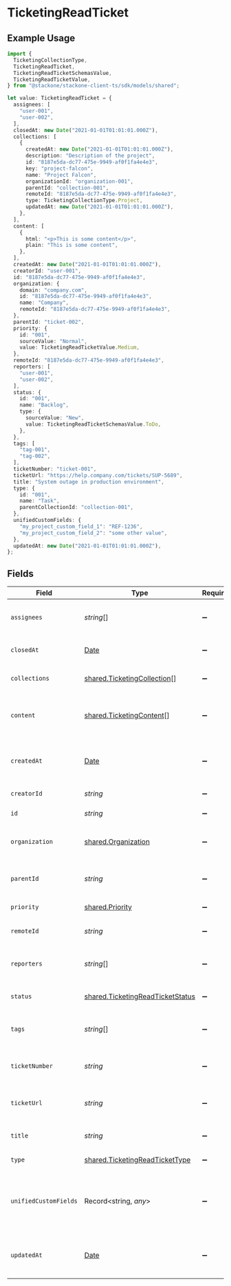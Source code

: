 # TicketingReadTicket

## Example Usage

```typescript
import {
  TicketingCollectionType,
  TicketingReadTicket,
  TicketingReadTicketSchemasValue,
  TicketingReadTicketValue,
} from "@stackone/stackone-client-ts/sdk/models/shared";

let value: TicketingReadTicket = {
  assignees: [
    "user-001",
    "user-002",
  ],
  closedAt: new Date("2021-01-01T01:01:01.000Z"),
  collections: [
    {
      createdAt: new Date("2021-01-01T01:01:01.000Z"),
      description: "Description of the project",
      id: "8187e5da-dc77-475e-9949-af0f1fa4e4e3",
      key: "project-falcon",
      name: "Project Falcon",
      organizationId: "organization-001",
      parentId: "collection-001",
      remoteId: "8187e5da-dc77-475e-9949-af0f1fa4e4e3",
      type: TicketingCollectionType.Project,
      updatedAt: new Date("2021-01-01T01:01:01.000Z"),
    },
  ],
  content: [
    {
      html: "<p>This is some content</p>",
      plain: "This is some content",
    },
  ],
  createdAt: new Date("2021-01-01T01:01:01.000Z"),
  creatorId: "user-001",
  id: "8187e5da-dc77-475e-9949-af0f1fa4e4e3",
  organization: {
    domain: "company.com",
    id: "8187e5da-dc77-475e-9949-af0f1fa4e4e3",
    name: "Company",
    remoteId: "8187e5da-dc77-475e-9949-af0f1fa4e4e3",
  },
  parentId: "ticket-002",
  priority: {
    id: "001",
    sourceValue: "Normal",
    value: TicketingReadTicketValue.Medium,
  },
  remoteId: "8187e5da-dc77-475e-9949-af0f1fa4e4e3",
  reporters: [
    "user-001",
    "user-002",
  ],
  status: {
    id: "001",
    name: "Backlog",
    type: {
      sourceValue: "New",
      value: TicketingReadTicketSchemasValue.ToDo,
    },
  },
  tags: [
    "tag-001",
    "tag-002",
  ],
  ticketNumber: "ticket-001",
  ticketUrl: "https://help.company.com/tickets/SUP-5689",
  title: "System outage in production environment",
  type: {
    id: "001",
    name: "Task",
    parentCollectionId: "collection-001",
  },
  unifiedCustomFields: {
    "my_project_custom_field_1": "REF-1236",
    "my_project_custom_field_2": "some other value",
  },
  updatedAt: new Date("2021-01-01T01:01:01.000Z"),
};
```

## Fields

| Field                                                                                         | Type                                                                                          | Required                                                                                      | Description                                                                                   | Example                                                                                       |
| --------------------------------------------------------------------------------------------- | --------------------------------------------------------------------------------------------- | --------------------------------------------------------------------------------------------- | --------------------------------------------------------------------------------------------- | --------------------------------------------------------------------------------------------- |
| `assignees`                                                                                   | *string*[]                                                                                    | :heavy_minus_sign:                                                                            | Agents assigned to the ticket                                                                 | [<br/>"user-001",<br/>"user-002"<br/>]                                                        |
| `closedAt`                                                                                    | [Date](https://developer.mozilla.org/en-US/docs/Web/JavaScript/Reference/Global_Objects/Date) | :heavy_minus_sign:                                                                            | The date the ticket was closed                                                                | 2021-01-01T01:01:01.000Z                                                                      |
| `collections`                                                                                 | [shared.TicketingCollection](../../../sdk/models/shared/ticketingcollection.md)[]             | :heavy_minus_sign:                                                                            | Collections the ticket belongs to                                                             |                                                                                               |
| `content`                                                                                     | [shared.TicketingContent](../../../sdk/models/shared/ticketingcontent.md)[]                   | :heavy_minus_sign:                                                                            | Array of content associated with the ticket                                                   |                                                                                               |
| `createdAt`                                                                                   | [Date](https://developer.mozilla.org/en-US/docs/Web/JavaScript/Reference/Global_Objects/Date) | :heavy_minus_sign:                                                                            | The timestamp when the record was created                                                     | 2021-01-01T01:01:01.000Z                                                                      |
| `creatorId`                                                                                   | *string*                                                                                      | :heavy_minus_sign:                                                                            | The creator of the ticket                                                                     | user-001                                                                                      |
| `id`                                                                                          | *string*                                                                                      | :heavy_minus_sign:                                                                            | Unique identifier                                                                             | 8187e5da-dc77-475e-9949-af0f1fa4e4e3                                                          |
| `organization`                                                                                | [shared.Organization](../../../sdk/models/shared/organization.md)                             | :heavy_minus_sign:                                                                            | Organization associated with the ticket                                                       |                                                                                               |
| `parentId`                                                                                    | *string*                                                                                      | :heavy_minus_sign:                                                                            | ID of the parent ticket if this is a sub-ticket                                               | ticket-002                                                                                    |
| `priority`                                                                                    | [shared.Priority](../../../sdk/models/shared/priority.md)                                     | :heavy_minus_sign:                                                                            | Priority of the ticket                                                                        |                                                                                               |
| `remoteId`                                                                                    | *string*                                                                                      | :heavy_minus_sign:                                                                            | Provider's unique identifier                                                                  | 8187e5da-dc77-475e-9949-af0f1fa4e4e3                                                          |
| `reporters`                                                                                   | *string*[]                                                                                    | :heavy_minus_sign:                                                                            | Users who reported the ticket                                                                 | [<br/>"user-001",<br/>"user-002"<br/>]                                                        |
| `status`                                                                                      | [shared.TicketingReadTicketStatus](../../../sdk/models/shared/ticketingreadticketstatus.md)   | :heavy_minus_sign:                                                                            | Current status of the ticket                                                                  |                                                                                               |
| `tags`                                                                                        | *string*[]                                                                                    | :heavy_minus_sign:                                                                            | The tags of the ticket                                                                        | [<br/>"tag-001",<br/>"tag-002"<br/>]                                                          |
| `ticketNumber`                                                                                | *string*                                                                                      | :heavy_minus_sign:                                                                            | The unique ticket number or reference ID                                                      | ticket-001                                                                                    |
| `ticketUrl`                                                                                   | *string*                                                                                      | :heavy_minus_sign:                                                                            | URL to view the ticket in the source system                                                   | https://help.company.com/tickets/SUP-5689                                                     |
| `title`                                                                                       | *string*                                                                                      | :heavy_minus_sign:                                                                            | The title or subject of the ticket                                                            | System outage in production environment                                                       |
| `type`                                                                                        | [shared.TicketingReadTicketType](../../../sdk/models/shared/ticketingreadtickettype.md)       | :heavy_minus_sign:                                                                            | The type of the ticket                                                                        |                                                                                               |
| `unifiedCustomFields`                                                                         | Record<string, *any*>                                                                         | :heavy_minus_sign:                                                                            | Custom Unified Fields configured in your StackOne project                                     | {<br/>"my_project_custom_field_1": "REF-1236",<br/>"my_project_custom_field_2": "some other value"<br/>} |
| `updatedAt`                                                                                   | [Date](https://developer.mozilla.org/en-US/docs/Web/JavaScript/Reference/Global_Objects/Date) | :heavy_minus_sign:                                                                            | The timestamp when the record was last updated                                                | 2021-01-01T01:01:01.000Z                                                                      |
